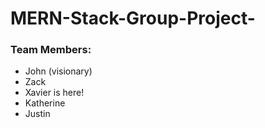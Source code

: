 # MERN-Stack-Group-Project-

### Team Members:
- John (visionary)
- Zack 
- Xavier is here!
- Katherine 
- Justin
